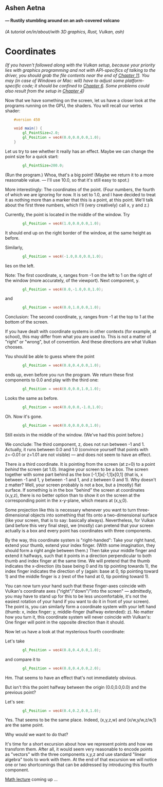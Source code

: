 ## Ashen Aetna 
#### — Rustily stumbling around on an ash-covered volcano 
###### (A tutorial on/in/about/with 3D graphics, Rust, Vulkan, ash)

# Coordinates 
*(If you haven't followed along with the Vulkan setup, because your priority lies with graphics programming and not with API-specifics of talking to the
driver, you should grab the file contents near the end of [Chapter 11](011_Presentation_synchronisation.md). You may (in case of Windows or Mac: will) 
have to adjust some platform-specific code; it should be confined to [Chapter 6](006_Window.md). Some problems could also result from the setup in [Chapter
4](004_Physical_device.md))*

Now that we have something on the screen, let us have a closer look at the programs running on the GPU, the shaders. 
You will recall our vertex shader: 
```glsl
	#version 450

	void main() {
	    gl_PointSize=2.0;
	    gl_Position = vec4(0.0,0.0,0.0,1.0);
	}
```
Let us try to see whether it really has an effect. Maybe we can change the point size for a quick start: 
```glsl
	    gl_PointSize=200.0;
```
(Run the program.) 
Whoa, that's a big point!
(Maybe we return it to a more reasonable value. — I'll use 10.0, so that it's still easy to spot.) 

More interestingly: The coordinates of the point. (Four numbers, the fourth of which we are ignoring for now. It is set to 1.0, and I have decided to
treat it as nothing more than a marker that this is a point, at this point. We'll talk about the first three numbers, which I'll (very creatively)
call x, y and z.) 

Currently, the point is located in the middle of the window. Try 
```glsl
	    gl_Position = vec4(1.0,0.0,0.0,1.0);
```
It should end up on the right border of the window, at the same height as before. 

Similarly, 

```glsl
	    gl_Position = vec4(-1.0,0.0,0.0,1.0);
```
lies on the left. 

Note: The first coordinate, x, ranges from -1 on the left to 1 on the right of the window (more accurately, of the viewport). 
Next component, y. 

```glsl
	    gl_Position = vec4(0.0,-1.0,0.0,1.0);
```
and 
```glsl
	    gl_Position = vec4(0.0,1.0,0.0,1.0);
```
Conclusion: The second coordinate, y, ranges from -1 at the top to 1 at the bottom of the screen. 

If you have dealt with coordinate systems in other contexts (for example, at school),  this may differ from what you are used to. This is not a matter of 
"right" or "wrong", but of convention. And these directions are what Vulkan chooses. 

You should be able to guess where the point 

```glsl
	    gl_Position = vec4(0.8,0.4,0.0,1.0);
```
ends up, even before you run the program. We return these first components to 0.0 and play with the third one: 

```glsl
	    gl_Position = vec4(0.0,0.0,1.0,1.0);
```
Looks the same as before.
```glsl
	    gl_Position = vec4(0.0,0.0,-1.0,1.0);
```
Oh. Now it's gone. 
```glsl
	    gl_Position = vec4(0.0,0.0,0.0,1.0);
```
Still exists in the middle of the window. (We've had this point before.) 

We conclude: The third component, z, does not run between -1 and 1. Actually, it runs between 0.0 and 1.0 (convince yourself that points with z=-0.01
or z=1.01 are not visible) — and does not seem to have an effect. 

There *is* a third coordinate. It is pointing from the screen (at z=0) to a point *behind* the screen (at 1.0). Imagine your screen to be a box. The
screen together with some part behind as the box [-1,1]x[-1,1]x[0,1]  (that is, x between -1 and 1, y between -1 and 1, and z between 0 and 1). Why
doesn't z matter? Well, your screen probably is not a box, but a (mostly) flat surface. If something is in the box "behind" the screen at coordinates 
(x,y,z), there is no better option than to show it on the screen at the corresponding point in the x-y-plane, which means at (x,y,0). 

Some projection like this is necessary whenever you want to turn three-dimensional objects into something that fits onto a two-dimensional surface
(like your screen, that is to say: basically always). Nevertheless, for Vulkan (and before this very final step), we (mostly) can pretend that your
screen actually is a box and every point has coordinates with three components. 

By the way, this coordinate system is "right-handed": Take your right hand, extend your thumb, extend your index finger. (With some imagination, they
should form a right angle between them.) Then take your middle finger and extend it halfways, such that it points in a direction perpendicular to both
thumb and index finger at the same time. We will pretend that the thumb indicates the x-direction (its base being 0 and its tip pointing towards 1),
the index finger indicates the direction of y (again: base at 0, tip pointing toward 1) and the middle finger is z (rest of the hand at 0, tip
pointing toward 1). 

You can now turn your hand such that these finger-axes coincide with Vulkan's coordinate axes ("right"/"down"/"into the screen" — admittedly, you may
have to stand up for this to be less uncomfortable, it's not the easiest rotation of your hand if you want to do it in front of your screen).
The point is, you can similarly form a coordinate system with your left hand (thumb: x, index finger: y, middle-finger (halfway extended): z). No
matter how you turn it, this coordinate system will never coincide with Vulkan's: One finger will point in the opposite direction than it should.  

Now let us have a look at that mysterious fourth coordinate: 

Let's take 
```glsl
	    gl_Position = vec4(0.8,0.4,0.0,1.0);
```
and compare it to 
```glsl
	    gl_Position = vec4(0.8,0.4,0.0,2.0);
```
Hm. That seems to have an effect that's not immediately obvious. 

But isn't this the point halfway between the origin (0.0,0.0,0.0) and the previous point? 

Let's see: 
```glsl
	    gl_Position = vec4(0.4,0.2,0.0,1.0);
```
Yes. That seems to be the same place. Indeed, (x,y,z,w) and (x/w,y/w,z/w,1) are the same point. 

Why would we want to do that? 

It's time for a short excursion about how we represent points and how we transform them. After all, it would seem very reasonable to encode points as
"vectors" with the three components x,y,z and use standard "linear algebra" tools to work with them. At the end of that excursion we will notice one
or two shortcomings that can be addressed by introducing this fourth component. 

[Math lecture](014_Vectors_Matrices.md) coming up ... 
